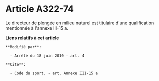 # Article A322-74

Le directeur de plongée en milieu naturel est titulaire d'une qualification mentionnée à l'annexe III-15 a.

**Liens relatifs à cet article**

	**Modifié par**:

	  - Arrêté du 18 juin 2010 - art. 4

	**Cite**:

	  - Code du sport. - art. Annexe III-15 a
